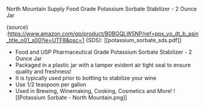 North Mountain Supply Food Grade Potassium Sorbate Stabilizer - 2 Ounce Jar

{source} :https://www.amazon.com/gp/product/B0BGQLW5NP/ref=ppx_yo_dt_b_asin_title_o01_s00?ie=UTF8&psc=1
{SDS}: [[potassium_sorbate_sds.pdf]]

-   Food and USP Pharmaceutical Grade Potassium Sorbate Stabilizer - 2 Ounce Jar
-   Packaged in a plastic jar with a tamper evident air tight seal to ensure quality and freshness!
-   It is typically used prior to bottling to stabilize your wine
-   Use 1/2 teaspoon per gallon
-   Used in Brewing, Winemaking, Cooking, Cosmetics and More!
![[Potassium Sorbate - North Mountain.png]]
